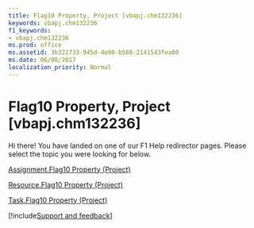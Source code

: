 ```yaml
---
title: Flag10 Property, Project [vbapj.chm132236]
keywords: vbapj.chm132236
f1_keywords:
- vbapj.chm132236
ms.prod: office
ms.assetid: 3b322733-945d-4e00-b588-2141543fea00
ms.date: 06/08/2017
localization_priority: Normal
---
```



# Flag10 Property, Project [vbapj.chm132236]

Hi there! You have landed on one of our F1 Help redirector pages. Please select the topic you were looking for below.

[Assignment.Flag10 Property (Project)](http://msdn.microsoft.com/library/204a3d12-fb71-2277-c613-f9427402dff1%28Office.15%29.aspx)

[Resource.Flag10 Property (Project)](http://msdn.microsoft.com/library/7d061e96-4cf0-beb0-13d2-2f1e6c1a19bd%28Office.15%29.aspx)

[Task.Flag10 Property (Project)](http://msdn.microsoft.com/library/68ba415e-8242-986b-dd90-d7ee4dbef58b%28Office.15%29.aspx)

[!include[Support and feedback](~/includes/feedback-boilerplate.md)]